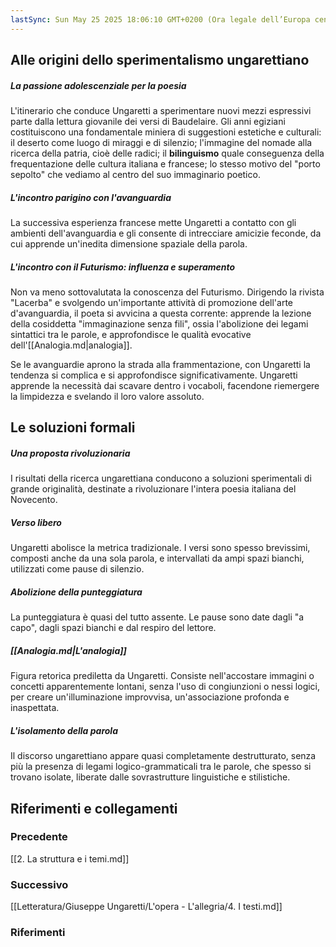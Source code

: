 ```yaml
---
lastSync: Sun May 25 2025 18:06:10 GMT+0200 (Ora legale dell’Europa centrale)
---
```

## Alle origini dello sperimentalismo ungarettiano
##### La passione adolescenziale per la poesia
L'itinerario che conduce Ungaretti a sperimentare nuovi mezzi espressivi parte dalla lettura giovanile dei versi di Baudelaire. Gli anni egiziani costituiscono una fondamentale miniera di suggestioni estetiche e culturali: il deserto come luogo di miraggi e di silenzio; l'immagine del nomade alla ricerca della patria, cioè delle radici; il **bilinguismo** quale conseguenza della frequentazione delle cultura italiana e francese; lo stesso motivo del "porto sepolto" che vediamo al centro del suo immaginario poetico.


##### L'incontro parigino con l'avanguardia
La successiva esperienza francese mette Ungaretti a contatto con gli ambienti dell'avanguardia e gli consente di intrecciare amicizie feconde, da cui apprende un'inedita dimensione spaziale della parola.


##### L'incontro con il Futurismo: influenza e superamento
Non va meno sottovalutata la conoscenza del Futurismo. Dirigendo la rivista "Lacerba" e svolgendo un'importante attività di promozione dell'arte d'avanguardia, il poeta si avvicina a questa corrente: apprende la lezione della cosiddetta "immaginazione senza fili", ossia l'abolizione dei legami sintattici tra le parole, e approfondisce le qualità evocative dell'[[Analogia.md|analogia]].

Se le avanguardie aprono la strada alla frammentazione, con Ungaretti la tendenza si complica e si approfondisce significativamente. Ungaretti apprende la necessità dai scavare dentro i vocaboli, facendone riemergere la limpidezza e svelando il loro valore assoluto.



## Le soluzioni formali
##### Una proposta rivoluzionaria
I risultati della ricerca ungarettiana conducono a soluzioni sperimentali di grande originalità, destinate a rivoluzionare l'intera poesia italiana del Novecento.

##### Verso libero
Ungaretti abolisce la metrica tradizionale. I versi sono spesso brevissimi, composti anche da una sola parola, e intervallati da ampi spazi bianchi, utilizzati come pause di silenzio.

##### Abolizione della punteggiatura
La punteggiatura è quasi del tutto assente. Le pause sono date dagli "a capo", dagli spazi bianchi e dal respiro del lettore.

##### [[Analogia.md|L'analogia]]
Figura retorica prediletta da Ungaretti. Consiste nell'accostare immagini o concetti apparentemente lontani, senza l'uso di congiunzioni o nessi logici, per creare un'illuminazione improvvisa, un'associazione profonda e inaspettata.

##### L'isolamento della parola
Il discorso ungarettiano appare quasi completamente destrutturato, senza più la presenza di legami logico-grammaticali tra le parole, che spesso si trovano isolate, liberate dalle sovrastrutture linguistiche e stilistiche.


Riferimenti e collegamenti
---
### Precedente
[[2. La struttura e i temi.md]]

### Successivo
[[Letteratura/Giuseppe Ungaretti/L'opera - L'allegria/4. I testi.md]]

### Riferimenti
